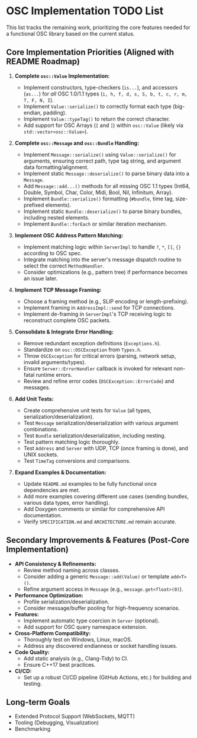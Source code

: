 # OSC Implementation TODO List

This list tracks the remaining work, prioritizing the core features needed for a functional OSC library based on the current status.

## Core Implementation Priorities (Aligned with README Roadmap)

1. **Complete `osc::Value` Implementation:**
    * Implement constructors, type-checkers (`is...`), and accessors (`as...`) for *all* OSC 1.0/1.1 types (`i, h, f, d, s, S, b, t, c, r, m, T, F, N, I`).
    * Implement `Value::serialize()` to correctly format each type (big-endian, padding).
    * Implement `Value::typeTag()` to return the correct character.
    * Add support for OSC Arrays (`[` and `]`) within `osc::Value` (likely via `std::vector<osc::Value>`).

2. **Complete `osc::Message` and `osc::Bundle` Handling:**
    * Implement `Message::serialize()` using `Value::serialize()` for arguments, ensuring correct path, type tag string, and argument data formatting/alignment.
    * Implement static `Message::deserialize()` to parse binary data into a `Message`.
    * Add `Message::add...()` methods for all missing OSC 1.1 types (Int64, Double, Symbol, Char, Color, Midi, Bool, Nil, Infinitum, Array).
    * Implement `Bundle::serialize()` formatting (`#bundle`, time tag, size-prefixed elements).
    * Implement static `Bundle::deserialize()` to parse binary bundles, including nested elements.
    * Implement `Bundle::forEach` or similar iteration mechanism.

3. **Implement OSC Address Pattern Matching:**
    * Implement matching logic within `ServerImpl` to handle `?`, `*`, `[]`, `{}` according to OSC spec.
    * Integrate matching into the server's message dispatch routine to select the correct `MethodHandler`.
    * Consider optimizations (e.g., pattern tree) if performance becomes an issue later.

4. **Implement TCP Message Framing:**
    * Choose a framing method (e.g., SLIP encoding or length-prefixing).
    * Implement framing in `AddressImpl::send` for TCP connections.
    * Implement de-framing in `ServerImpl`'s TCP receiving logic to reconstruct complete OSC packets.

5. **Consolidate & Integrate Error Handling:**
    * Remove redundant exception definitions (`Exceptions.h`).
    * Standardize on `osc::OSCException` from `Types.h`.
    * Throw `OSCException` for critical errors (parsing, network setup, invalid arguments/types).
    * Ensure `Server::ErrorHandler` callback is invoked for relevant non-fatal runtime errors.
    * Review and refine error codes (`OSCException::ErrorCode`) and messages.

6. **Add Unit Tests:**
    * Create comprehensive unit tests for `Value` (all types, serialization/deserialization).
    * Test `Message` serialization/deserialization with various argument combinations.
    * Test `Bundle` serialization/deserialization, including nesting.
    * Test pattern matching logic thoroughly.
    * Test `Address` and `Server` with UDP, TCP (once framing is done), and UNIX sockets.
    * Test `TimeTag` conversions and comparisons.

7. **Expand Examples & Documentation:**
    * Update `README.md` examples to be fully functional once dependencies are met.
    * Add more examples covering different use cases (sending bundles, various data types, error handling).
    * Add Doxygen comments or similar for comprehensive API documentation.
    * Verify `SPECIFICATION.md` and `ARCHITECTURE.md` remain accurate.

## Secondary Improvements & Features (Post-Core Implementation)

* **API Consistency & Refinements:**
  * Review method naming across classes.
  * Consider adding a generic `Message::add(Value)` or template `add<T>()`.
  * Refine argument access in `Message` (e.g., `message.get<float>(0)`).
* **Performance Optimization:**
  * Profile serialization/deserialization.
  * Consider message/buffer pooling for high-frequency scenarios.
* **Features:**
  * Implement automatic type coercion in `Server` (optional).
  * Add support for OSC query namespace extension.
* **Cross-Platform Compatibility:**
  * Thoroughly test on Windows, Linux, macOS.
  * Address any discovered endianness or socket handling issues.
* **Code Quality:**
  * Add static analysis (e.g., Clang-Tidy) to CI.
  * Ensure C++17 best practices.
* **CI/CD:**
  * Set up a robust CI/CD pipeline (GitHub Actions, etc.) for building and testing.

## Long-term Goals

* Extended Protocol Support (WebSockets, MQTT)
* Tooling (Debugging, Visualization)
* Benchmarking
